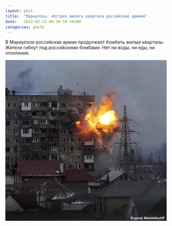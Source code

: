 ```yaml
---
layout: post
title:  "Мариуполь: обстрел жилого квартала российской армией"
date:   2022-03-12 08:30:58 +0100
categories: photo
---
```


В Мариуполе российская армия продолжает бомбить жилые кварталы. Жители гибнут под российскими бомбами.
Нет ни воды, ни еды, ни отопления.

<img src="./assets/images/FNmPDvLXsAMvGfz.jpeg">

